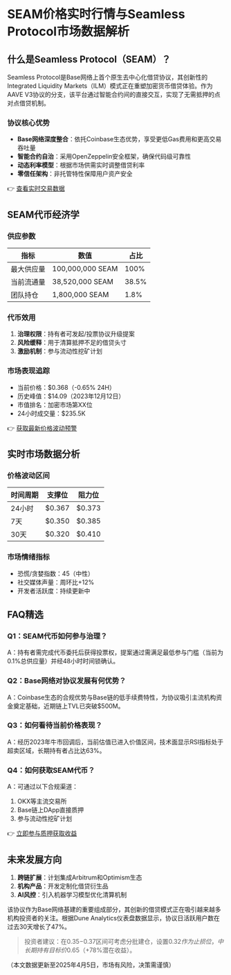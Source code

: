 # SEAM价格实时行情与Seamless Protocol市场数据解析

## 什么是Seamless Protocol（SEAM）？

Seamless Protocol是Base网络上首个原生去中心化借贷协议，其创新性的Integrated Liquidity Markets（ILM）模式正在重塑加密货币借贷体验。作为AAVE V3协议的分支，该平台通过智能合约间的直接交互，实现了无需抵押的点对点借贷机制。

### 协议核心优势
- **Base网络深度整合**：依托Coinbase生态优势，享受更低Gas费用和更高交易吞吐量
- **智能合约自治**：采用OpenZeppelin安全框架，确保代码级可靠性
- **动态利率模型**：根据市场供需实时调整借贷利率
- **零信任架构**：非托管特性保障用户资产安全

👉 [查看实时交易数据](https://bit.ly/okx_welcome)

## SEAM代币经济学

### 供应参数
| 指标          | 数值              | 占比       |
|---------------|-------------------|------------|
| 最大供应量    | 100,000,000 SEAM  | 100%       |
| 当前流通量    | 38,520,000 SEAM   | 38.5%      |
| 团队持仓      | 1,800,000 SEAM    | 1.8%       |

### 代币效用
1. **治理权限**：持有者可发起/投票协议升级提案
2. **风险缓释**：用于清算抵押不足的借贷头寸
3. **激励机制**：参与流动性挖矿计划

### 市场表现追踪
- 当前价格：$0.368（-0.65% 24H）
- 历史峰值：$14.09（2023年12月12日）
- 市值排名：加密市场第XX位
- 24小时成交量：$235.5K

👉 [获取最新价格波动预警](https://bit.ly/okx_welcome)

## 实时市场数据分析

### 价格波动区间
| 时间周期   | 支撑位   | 阻力位   |
|------------|---------|---------|
| 24小时     | $0.367  | $0.373  |
| 7天        | $0.350  | $0.385  |
| 30天       | $0.320  | $0.410  |

### 市场情绪指标
- 恐慌/贪婪指数：45（中性）
- 社交媒体声量：周环比+12%
- 开发者活跃度：持续更新中

## FAQ精选

### Q1：SEAM代币如何参与治理？
A：持有者需完成代币委托后获得投票权，提案通过需满足最低参与门槛（当前为0.1%总供应量）并经48小时时间锁确认。

### Q2：Base网络对协议发展有何优势？
A：Coinbase生态的合规优势与Base链的低手续费特性，为协议吸引主流机构资金奠定基础，近期链上TVL已突破$500M。

### Q3：如何看待当前价格表现？
A：经历2023年牛市回调后，当前估值已进入价值区间，技术面显示RSI指标处于超卖区域，长期持有者占比达63%。

### Q4：如何获取SEAM代币？
A：可通过以下合规渠道：
1. OKX等主流交易所
2. Base链上DApp直接质押
3. 参与流动性挖矿计划

👉 [立即参与质押获取收益](https://bit.ly/okx_welcome)

## 未来发展方向

1. **跨链扩展**：计划集成Arbitrum和Optimism生态
2. **机构产品**：开发定制化借贷衍生品
3. **AI风控**：引入机器学习模型优化清算机制

该协议作为Base网络基建的重要组成部分，其创新的借贷模式正在吸引越来越多机构投资者的关注。根据Dune Analytics仪表盘数据显示，协议日活跃用户数在过去30天增长了47%。

> 投资者建议：在$0.35-$0.37区间可考虑分批建仓，设置$0.32作为止损位，中长期持有目标价$0.65（+78%潜在收益）。

（本文数据更新至2025年4月5日，市场有风险，决策需谨慎）